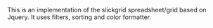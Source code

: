 This is an implementation of the slickgrid spreadsheet/grid based on Jquery.
It uses filters, sorting and color formatter.